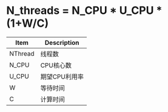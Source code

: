 # N_threads = N_CPU * U_CPU * (1+W/C)

| Item    | Description |
| ------- | ----------- |
| NThread | 线程数         |
| N_CPU   | CPU核心数      |
| U_CPU   | 期望CPU利用率    |
| W       | 等待时间        |
| C       | 计算时间        |


